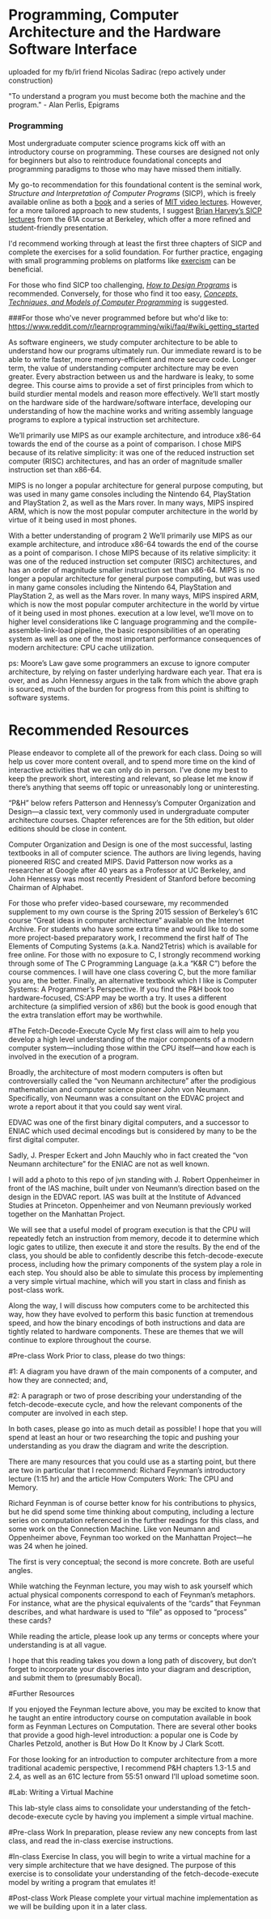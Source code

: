 # Programming, Computer Architecture and the Hardware Software Interface
uploaded for my fb/irl friend Nicolas Sadirac (repo actively under construction)



"To understand a program you must become both the machine and the program." - Alan Perlis, Epigrams

### Programming

Most undergraduate computer science programs kick off with an introductory course on programming. These courses are designed not only for beginners but also to reintroduce foundational concepts and programming paradigms to those who may have missed them initially.

My go-to recommendation for this foundational content is the seminal work, _Structure and Interpretation of Computer Programs_ (SICP), which is freely available online as both a [book](https://mitpress.mit.edu/sites/default/files/sicp/full-text/book/book.html) and a series of [MIT video lectures](http://ocw.mit.edu/courses/electrical-engineering-and-computer-science/6-001-structure-and-interpretation-of-computer-programs-spring-2005/video-lectures/). However, for a more tailored approach to new students, I suggest [Brian Harvey’s SICP lectures](https://archive.org/details/ucberkeley-webcast-PL3E89002AA9B9879E?sort=titleSorter) from the 61A course at Berkeley, which offer a more refined and student-friendly presentation.

I'd recommend working through at least the first three chapters of SICP and complete the exercises for a solid foundation. For further practice, engaging with small programming problems on platforms like [exercism](http://exercism.io) can be beneficial.

For those who find SICP too challenging, _[How to Design Programs](http://www.htdp.org/)_ is recommended. Conversely, for those who find it too easy, _[Concepts, Techniques, and Models of Computer Programming](https://smile.amazon.com/Concepts-Techniques-Models-Computer-Programming/dp/0262220695/)_ is suggested.

###For those who've never programmed before but who'd like to: 
https://www.reddit.com/r/learnprogramming/wiki/faq/#wiki_getting_started

As software engineers, we study computer architecture to be able to
understand how our programs ultimately run. Our immediate reward
is to be able to write faster, more memory-efficient and more secure
code.
Longer term, the value of understanding computer architecture may
be even greater. Every abstraction between us and the hardware
is leaky, to some degree. This course aims to provide a set of first
principles from which to build sturdier mental models and reason
more effectively.
We’ll start mostly on the hardware side of the hardware/software
interface, developing our understanding of how the machine works
and writing assembly language programs to explore a typical instruction set architecture.


We’ll primarily use MIPS as our
example architecture, and introduce
x86-64 towards the end of the course
as a point of comparison. I chose
MIPS because of its relative simplicity:
it was one of the reduced instruction
set computer (RISC) architectures, and
has an order of magnitude smaller
instruction set than x86-64.

MIPS is no longer a popular
architecture for general purpose
computing, but was used in many
game consoles including the Nintendo
64, PlayStation and PlayStation 2, as
well as the Mars rover. In many ways,
MIPS inspired ARM, which is now the
most popular computer architecture in
the world by virtue of it being used in
most phones.


With a better understanding of program 2 We’ll primarily use MIPS as our
example architecture, and introduce
x86-64 towards the end of the course
as a point of comparison. I chose
MIPS because of its relative simplicity:
it was one of the reduced instruction
set computer (RISC) architectures, and
has an order of magnitude smaller
instruction set than x86-64.
MIPS is no longer a popular
architecture for general purpose
computing, but was used in many
game consoles including the Nintendo
64, PlayStation and PlayStation 2, as
well as the Mars rover. In many ways,
MIPS inspired ARM, which is now the
most popular computer architecture in
the world by virtue of it being used in
most phones.
execution at a low level, we’ll move on to higher level considerations
like C language programming and the compile-assemble-link-load
pipeline, the basic responsibilities of an operating system as well as
one of the most important performance consequences of modern
architecture: CPU cache utilization.

ps: Moore’s Law gave some programmers
an excuse to ignore computer
architecture, by relying on faster
underlying hardware each year. That
era is over, and as John Hennessy
argues in the talk from which the above
graph is sourced, much of the burden
for progress from this point is shifting
to software systems.

# Recommended Resources
Please endeavor to complete all of the prework for each class.
Doing so will help us cover more content overall, and to spend
more time on the kind of interactive activities that we can only do in person.
I’ve done my best to keep the prework short, interesting
and relevant, so please let me know if there’s anything that seems off
topic or unreasonably long or uninteresting.

“P&H” below refers Patterson and Hennessy’s Computer Organization and Design—a classic text, very commonly used in undergraduate computer architecture courses. Chapter references are for the
5th edition, but older editions should be close in content.

Computer Organization and Design
is one of the most successful, lasting
textbooks in all of computer science.
The authors are living legends, having
pioneered RISC and created MIPS.
David Patterson now works as a
researcher at Google after 40 years
as a Professor at UC Berkeley, and
John Hennessy was most recently
President of Stanford before becoming
Chairman of Alphabet.

For those who prefer video-based courseware, my recommended
supplement to my own course is the Spring 2015 session of Berkeley’s 61C course “Great ideas in computer architecture” available on
the Internet Archive.
For students who have some extra time and would like to do some
more project-based preparatory work, I recommend the first half
of The Elements of Computing Systems (a.k.a. Nand2Tetris) which is
available for free online.
For those with no exposure to C, I strongly recommend working
through some of The C Programming Language (a.k.a “K&R C”)
before the course commences. I will have one class covering C,
but the more familiar you are, the better.
Finally, an alternative textbook which I like is Computer Systems: A Programmer’s Perspective. If you find the P&H book too
hardware-focused, CS:APP may be worth a try. It uses a different
architecture (a simplified version of x86) but the book is good
enough that the extra translation effort may be worthwhile.

#The Fetch-Decode-Execute Cycle
My first class will aim to help you develop a high level understanding
of the major components of a modern computer system—including
those within the CPU itself—and how each is involved in the execution of a program.

Broadly, the architecture of most modern computers is often but controversially called the “von Neumann architecture” after the prodigious mathematician and computer science pioneer John von Neumann. Specifically, von Neumann was a consultant on the EDVAC project and wrote a report about it that you could say went viral.

EDVAC was one of the first binary digital computers, and a successor to ENIAC which used decimal encodings but is considered by many to be the first digital computer.

Sadly, J. Presper Eckert and John Mauchly who in fact created the “von Neumann architecture” for the ENIAC are not as well known.

I will add a photo to this repo of jvn standing with J. Robert Oppenheimer in front of the IAS machine, built under von Neumann’s direction based on the design in the EDVAC report. IAS was built at the Institute of Advanced Studies at Princeton. Oppenheimer and von Neumann previously worked together on the Manhattan Project.

We will see that a useful model of program execution is that the CPU will repeatedly fetch an instruction from memory, decode it to determine which logic gates to utilize, then execute it and store the results. By the end of the class, you should be able to confidently describe this fetch-decode-execute process, including how the primary components of the system play a role in each step. You should also be able to simulate this process by implementing a very simple virtual machine, which will you start in class and finish as post-class work.

Along the way, I will discuss how computers come to be architected this way, how they have evolved to perform this basic function at tremendous speed, and how the binary encodings of both instructions and data are tightly related to hardware components. These are themes that we will continue to explore throughout the course.

#Pre-class Work
Prior to class, please do two things:

#1: 
A diagram you have drawn of the main components of a computer, and how they are connected; and,

#2: 
A paragraph or two of prose describing your understanding of the fetch-decode-execute cycle, and how the relevant components of the computer are involved in each step.

In both cases, please go into as much detail as possible! I hope that you will spend at least an hour or two researching the topic and pushing your understanding as you draw the diagram and write the description.

There are many resources that you could use as a starting point, but there are two in particular that I recommend: Richard Feynman’s introductory lecture (1:15 hr) and the article How Computers Work: The CPU and Memory.

Richard Feynman is of course better know for his contributions to physics, but he did spend some time thinking about computing, including a lecture series on computation referenced in the further readings for this class, and some work on the Connection Machine. Like von Neumann and Oppenheimer above, Feynman too worked on the Manhattan Project—he was 24 when he joined.

The first is very conceptual; the second is more concrete. Both are useful angles.

While watching the Feynman lecture, you may wish to ask yourself which actual physical components correspond to each of Feynman’s metaphors. For instance, what are the physical equivalents of the “cards” that Feynman describes, and what hardware is used to “file” as opposed to “process” these cards?

While reading the article, please look up any terms or concepts where your understanding is at all vague.

I hope that this reading takes you down a long path of discovery, but don’t forget to incorporate your discoveries into your diagram and description, and submit them to (presumably Bocal).

#Further Resources

If you enjoyed the Feynman lecture above, you may be excited to know that he taught an entire introductory course on computation available in book form as Feynman Lectures on Computation. There are several other books that provide a good high-level introduction: a popular one is Code by Charles Petzold, another is But How Do It Know by J Clark Scott.

For those looking for an introduction to computer architecture from a more traditional academic perspective, I recommend P&H chapters 1.3-1.5 and 2.4, as well as an 61C lecture from 55:51 onward I'll upload sometime soon.

#Lab: Writing a Virtual Machine

This lab-style class aims to consolidate your understanding of the fetch-decode-execute cycle by having you implement a simple virtual machine.

#Pre-class Work
In preparation, please review any new concepts from last class, and read the in-class exercise instructions.

#In-class Exercise
In class, you will begin to write a virtual machine for a very simple architecture that we have designed. The purpose of this exercise is to consolidate your understanding of the fetch-decode-execute model by writing a program that emulates it!

#Post-class Work
Please complete your virtual machine implementation as we will be building upon it in a later class.
